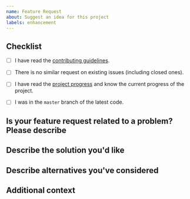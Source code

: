 ```yaml
---
name: Feature Request
about: Suggest an idea for this project
labels: enhancement
---
```


<!-- NOTE: Please maintain all sections, otherwise the issue will be automatically closed :) -->

## Checklist
<!-- Please complete the following list of tasks, and then check it by changing the "[ ]" to "[x]" -->
- [ ] I have read the [contributing guidelines](https://github.com/cotes2020/jekyll-theme-chirpy/blob/master/.github/CONTRIBUTING.md).
- [ ] There is no similar request on existing issues (including closed ones).
- [ ] I have read the [project progress](https://github.com/cotes2020/jekyll-theme-chirpy/projects) and know the current progress of the project.
- [ ] I was in the `master` branch of the latest code.


## Is your feature request related to a problem? Please describe
<!-- A clear and concise description of what the problem is. Ex. I'm always frustrated when [...] -->


## Describe the solution you'd like
<!-- A clear and concise description of what you want to happen. -->


## Describe alternatives you've considered
<!-- A clear and concise description of any alternative solutions or features you've considered. -->


## Additional context
<!-- Add any other context or screenshots about the feature request here. -->
